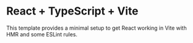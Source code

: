
# React + TypeScript + Vite

This template provides a minimal setup to get React working in Vite with HMR and some ESLint rules.
